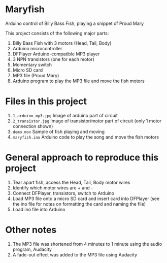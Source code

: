 # Maryfish
Arduino control of Billy Bass Fish, playing a snippet of Proud Mary

This project consists of the following major parts:
1. Billy Bass Fish with 3 motors (Head, Tail, Body)
2. Arduino microcontroller
3. DFPlayer Arduino-compatible MP3 player
4. 3 NPN transistors (one for each motor)
5. Momentary switch
6. Micro SD card
7. MP3 file (Proud Mary)
8. Arduino program to play the MP3 file and move the fish motors


# Files in this project
1. `1_arduino_mp3.jpg` Image of arduino part of circuit
2. `2_transistor.jpg` Image of transistor/motor part of circuit (only 1 motor connection shown)
3. `demo.mov` Sample of fish playing and moving
4. `maryfish.ino` Arduino code to play the song and move the fish motors

# General approach to reproduce this project
1. Tear apart fish, access the Head, Tail, Body motor wires
2. Identify which motor wires are + and -
3. Connect DFPlayer, transistors, switch to Arduino
4. Load MP3 file onto a micro SD card and insert card into DFPlayer (see the ino file for notes on formatting the card and naming the file)
5. Load ino file into Arduino

# Other notes
1. The MP3 file was shortened from 4 minutes to 1 minute using the audio program, Audacity
2. A fade-out effect was added to the MP3 file using Audacity
